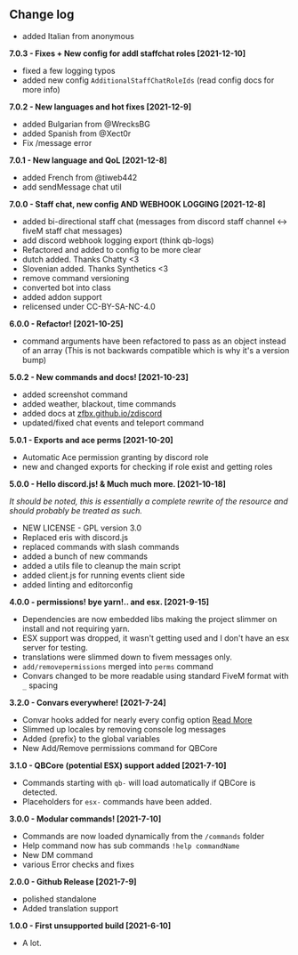 ## Change log

- added Italian from anonymous

**7.0.3 - Fixes + New config for addl staffchat roles [2021-12-10]**

- fixed a few logging typos
- added new config `AdditionalStaffChatRoleIds` (read config docs for more info)

**7.0.2 - New languages and hot fixes [2021-12-9]**

- added Bulgarian from @WrecksBG
- added Spanish from @Xect0r
- Fix /message error

**7.0.1 - New language and QoL [2021-12-8]**

- added French from @tiweb442
- add sendMessage chat util

**7.0.0 - Staff chat, new config AND WEBHOOK LOGGING [2021-12-8]**

- added bi-directional staff chat (messages from discord staff channel <-> fiveM staff chat messages)
- add discord webhook logging export (think qb-logs)
- Refactored and added to config to be more clear
- dutch added. Thanks Chatty <3
- Slovenian added. Thanks Synthetics <3
- remove command versioning
- converted bot into class
- added addon support
- relicensed under CC-BY-SA-NC-4.0

**6.0.0 - Refactor! [2021-10-25]**

- command arguments have been refactored to pass as an object instead of an array (This is not backwards compatible which is why it's a version bump)

**5.0.2 - New commands and docs! [2021-10-23]**

- added screenshot command
- added weather, blackout, time commands
- added docs at [zfbx.github.io/zdiscord](https://zfbx.github.io/zdiscord)
- updated/fixed chat events and teleport command

**5.0.1 - Exports and ace perms [2021-10-20]**

- Automatic Ace permission granting by discord role
- new and changed exports for checking if role exist and getting roles

**5.0.0 - Hello discord.js! & Much much more. [2021-10-18]**

*It should be noted, this is essentially a complete rewrite of the resource and should probably be treated as such.*

- NEW LICENSE - GPL version 3.0
- Replaced eris with discord.js
- replaced commands with slash commands
- added a bunch of new commands
- added a utils file to cleanup the main script
- added client.js for running events client side
- added linting and editorconfig

**4.0.0 - permissions! bye yarn!.. and esx. [2021-9-15]**

- Dependencies are now embedded libs making the project slimmer on install and not requiring yarn.
- ESX support was dropped, it wasn't getting used and I don't have an esx server for testing.
- translations were slimmed down to fivem messages only.
- `add/removepermissions` merged into `perms` command
-  Convars changed to be more readable using standard FiveM format with `_` spacing

**3.2.0 - Convars everywhere! [2021-7-24]**

- Convar hooks added for nearly every config option [Read More](https://github.com/zfbx/zdiscord/wiki/Convars)
- Slimmed up locales by removing console log messages
- Added {prefix} to the global variables
- New Add/Remove permissions command for QBCore


**3.1.0 - QBCore (potential ESX) support added [2021-7-10]**

- Commands starting with `qb-` will load automatically if QBCore is detected.
- Placeholders for `esx-` commands have been added.


**3.0.0 - Modular commands! [2021-7-10]**

- Commands are now loaded dynamically from the `/commands` folder
- Help command now has sub commands `!help commandName`
- New DM command
- various Error checks and fixes


**2.0.0 - Github Release [2021-7-9]**

- polished standalone
- Added translation support


**1.0.0 - First unsupported build [2021-6-10]**

- A lot.
